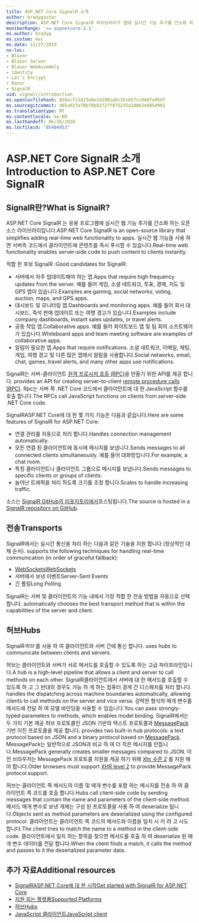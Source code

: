 ```yaml
---
title: ASP.NET Core SignalR 소개
author: bradygaster
description: ASP.NET Core SignalR 라이브러리가 앱에 실시간 기능 추가를 간소화 하는 방법을 알아봅니다.
monikerRange: '>= aspnetcore-2.1'
ms.author: bradyg
ms.custom: mvc
ms.date: 11/27/2019
no-loc:
- Blazor
- Blazor Server
- Blazor WebAssembly
- Identity
- Let's Encrypt
- Razor
- SignalR
uid: signalr/introduction
ms.openlocfilehash: 816ecfc5d23e8e1d2901a8c35c657cc968fa95df
ms.sourcegitcommit: d65a027e78bf0b83727f975235a18863e685d902
ms.translationtype: MT
ms.contentlocale: ko-KR
ms.lasthandoff: 06/26/2020
ms.locfileid: "85404953"
---
```

# <a name="introduction-to-aspnet-core-signalr"></a><span data-ttu-id="3527f-103">ASP.NET Core SignalR 소개</span><span class="sxs-lookup"><span data-stu-id="3527f-103">Introduction to ASP.NET Core SignalR</span></span>

## <a name="what-is-signalr"></a><span data-ttu-id="3527f-104">SignalR란?</span><span class="sxs-lookup"><span data-stu-id="3527f-104">What is SignalR?</span></span>

<span data-ttu-id="3527f-105">ASP.NET Core SignalR 는 응용 프로그램에 실시간 웹 기능 추가를 간소화 하는 오픈 소스 라이브러리입니다.</span><span class="sxs-lookup"><span data-stu-id="3527f-105">ASP.NET Core SignalR is an open-source library that simplifies adding real-time web functionality to apps.</span></span> <span data-ttu-id="3527f-106">실시간 웹 기능을 사용 하면 서버측 코드에서 클라이언트에 콘텐츠를 즉시 푸시할 수 있습니다.</span><span class="sxs-lookup"><span data-stu-id="3527f-106">Real-time web functionality enables server-side code to push content to clients instantly.</span></span>

<span data-ttu-id="3527f-107">적합 한 후보 SignalR :</span><span class="sxs-lookup"><span data-stu-id="3527f-107">Good candidates for SignalR:</span></span>

* <span data-ttu-id="3527f-108">서버에서 자주 업데이트해야 하는 앱.</span><span class="sxs-lookup"><span data-stu-id="3527f-108">Apps that require high frequency updates from the server.</span></span> <span data-ttu-id="3527f-109">예를 들어 게임, 소셜 네트워크, 투표, 경매, 지도 및 GPS 앱이 있습니다.</span><span class="sxs-lookup"><span data-stu-id="3527f-109">Examples are gaming, social networks, voting, auction, maps, and GPS apps.</span></span>
* <span data-ttu-id="3527f-110">대시보드 및 모니터링 앱.</span><span class="sxs-lookup"><span data-stu-id="3527f-110">Dashboards and monitoring apps.</span></span> <span data-ttu-id="3527f-111">예를 들어 회사 대시보드, 즉석 판매 업데이트 또는 여행 경고가 있습니다.</span><span class="sxs-lookup"><span data-stu-id="3527f-111">Examples include company dashboards, instant sales updates, or travel alerts.</span></span>
* <span data-ttu-id="3527f-112">공동 작업 앱.</span><span class="sxs-lookup"><span data-stu-id="3527f-112">Collaborative apps.</span></span> <span data-ttu-id="3527f-113">예를 들어 화이트보드 앱 및 팀 회의 소프트웨어가 있습니다.</span><span class="sxs-lookup"><span data-stu-id="3527f-113">Whiteboard apps and team meeting software are examples of collaborative apps.</span></span>
* <span data-ttu-id="3527f-114">알림이 필요한 앱.</span><span class="sxs-lookup"><span data-stu-id="3527f-114">Apps that require notifications.</span></span> <span data-ttu-id="3527f-115">소셜 네트워크, 이메일, 채팅, 게임, 여행 경고 및 다른 많은 앱에서 알림을 사용합니다.</span><span class="sxs-lookup"><span data-stu-id="3527f-115">Social networks, email, chat, games, travel alerts, and many other apps use notifications.</span></span>

SignalR<span data-ttu-id="3527f-116">는 서버-클라이언트 [원격 프로시저 호출 (RPC)](https://wikipedia.org/wiki/Remote_procedure_call)을 만들기 위한 API를 제공 합니다.</span><span class="sxs-lookup"><span data-stu-id="3527f-116"> provides an API for creating server-to-client [remote procedure calls (RPC)](https://wikipedia.org/wiki/Remote_procedure_call).</span></span> <span data-ttu-id="3527f-117">Rpc는 서버 쪽 .NET Core 코드에서 클라이언트에 대 한 JavaScript 함수를 호출 합니다.</span><span class="sxs-lookup"><span data-stu-id="3527f-117">The RPCs call JavaScript functions on clients from server-side .NET Core code.</span></span>

<span data-ttu-id="3527f-118">SignalRASP.NET Core에 대 한 몇 가지 기능은 다음과 같습니다.</span><span class="sxs-lookup"><span data-stu-id="3527f-118">Here are some features of SignalR for ASP.NET Core:</span></span>

* <span data-ttu-id="3527f-119">연결 관리를 자동으로 처리 합니다.</span><span class="sxs-lookup"><span data-stu-id="3527f-119">Handles connection management automatically.</span></span>
* <span data-ttu-id="3527f-120">모든 연결 된 클라이언트에 동시에 메시지를 보냅니다.</span><span class="sxs-lookup"><span data-stu-id="3527f-120">Sends messages to all connected clients simultaneously.</span></span> <span data-ttu-id="3527f-121">예를 들어 대화방입니다.</span><span class="sxs-lookup"><span data-stu-id="3527f-121">For example, a chat room.</span></span>
* <span data-ttu-id="3527f-122">특정 클라이언트나 클라이언트 그룹으로 메시지를 보냅니다.</span><span class="sxs-lookup"><span data-stu-id="3527f-122">Sends messages to specific clients or groups of clients.</span></span>
* <span data-ttu-id="3527f-123">늘어난 트래픽을 처리 하도록 크기를 조정 합니다.</span><span class="sxs-lookup"><span data-stu-id="3527f-123">Scales to handle increasing traffic.</span></span>

<span data-ttu-id="3527f-124">소스는 [ SignalR GitHub의 리포지토리에서](https://github.com/dotnet/AspNetCore/tree/master/src/SignalR)호스팅됩니다.</span><span class="sxs-lookup"><span data-stu-id="3527f-124">The source is hosted in a [SignalR repository on GitHub](https://github.com/dotnet/AspNetCore/tree/master/src/SignalR).</span></span>

## <a name="transports"></a><span data-ttu-id="3527f-125">전송</span><span class="sxs-lookup"><span data-stu-id="3527f-125">Transports</span></span>

SignalR<span data-ttu-id="3527f-126">에서는 실시간 통신을 처리 하는 다음과 같은 기술을 지원 합니다 (정상적인 대체 순서).</span><span class="sxs-lookup"><span data-stu-id="3527f-126"> supports the following techniques for handling real-time communication (in order of graceful fallback):</span></span>

* [<span data-ttu-id="3527f-127">WebSockets</span><span class="sxs-lookup"><span data-stu-id="3527f-127">WebSockets</span></span>](https://tools.ietf.org/html/rfc7118)
* <span data-ttu-id="3527f-128">서버에서 보낸 이벤트</span><span class="sxs-lookup"><span data-stu-id="3527f-128">Server-Sent Events</span></span>
* <span data-ttu-id="3527f-129">긴 폴링</span><span class="sxs-lookup"><span data-stu-id="3527f-129">Long Polling</span></span>

SignalR<span data-ttu-id="3527f-130">는 서버 및 클라이언트의 기능 내에서 가장 적합 한 전송 방법을 자동으로 선택 합니다.</span><span class="sxs-lookup"><span data-stu-id="3527f-130"> automatically chooses the best transport method that is within the capabilities of the server and client.</span></span>

## <a name="hubs"></a><span data-ttu-id="3527f-131">허브</span><span class="sxs-lookup"><span data-stu-id="3527f-131">Hubs</span></span>

SignalR<span data-ttu-id="3527f-132">*허브* 를 사용 하 여 클라이언트와 서버 간에 통신 합니다.</span><span class="sxs-lookup"><span data-stu-id="3527f-132"> uses *hubs* to communicate between clients and servers.</span></span>

<span data-ttu-id="3527f-133">허브는 클라이언트와 서버가 서로 메서드를 호출할 수 있도록 하는 고급 파이프라인입니다.</span><span class="sxs-lookup"><span data-stu-id="3527f-133">A hub is a high-level pipeline that allows a client and server to call methods on each other.</span></span> SignalR<span data-ttu-id="3527f-134">클라이언트에서 서버에 대 한 메서드를 호출할 수 있도록 하 고 그 반대의 경우도 가능 하 게 하는 컴퓨터 경계 간 디스패치를 처리 합니다.</span><span class="sxs-lookup"><span data-stu-id="3527f-134"> handles the dispatching across machine boundaries automatically, allowing clients to call methods on the server and vice versa.</span></span> <span data-ttu-id="3527f-135">강력한 형식의 매개 변수를 메서드에 전달 하 여 모델 바인딩을 사용할 수 있습니다.</span><span class="sxs-lookup"><span data-stu-id="3527f-135">You can pass strongly-typed parameters to methods, which enables model binding.</span></span> SignalR<span data-ttu-id="3527f-136">에서는 두 가지 기본 제공 허브 프로토콜인 JSON 기반의 텍스트 프로토콜과 [MessagePack](https://msgpack.org/)기반 이진 프로토콜을 제공 합니다.</span><span class="sxs-lookup"><span data-stu-id="3527f-136"> provides two built-in hub protocols: a text protocol based on JSON and a binary protocol based on [MessagePack](https://msgpack.org/).</span></span>  <span data-ttu-id="3527f-137">MessagePack는 일반적으로 JSON과 비교 하 여 더 작은 메시지를 만듭니다.</span><span class="sxs-lookup"><span data-stu-id="3527f-137">MessagePack generally creates smaller messages compared to JSON.</span></span> <span data-ttu-id="3527f-138">이전 브라우저는 MessagePack 프로토콜 지원을 제공 하기 위해 [Xhr 수준 2](https://caniuse.com/#feat=xhr2) 를 지원 해야 합니다.</span><span class="sxs-lookup"><span data-stu-id="3527f-138">Older browsers must support [XHR level 2](https://caniuse.com/#feat=xhr2) to provide MessagePack protocol support.</span></span>

<span data-ttu-id="3527f-139">허브는 클라이언트 쪽 메서드의 이름 및 매개 변수를 포함 하는 메시지를 전송 하 여 클라이언트 쪽 코드를 호출 합니다.</span><span class="sxs-lookup"><span data-stu-id="3527f-139">Hubs call client-side code by sending messages that contain the name and parameters of the client-side method.</span></span> <span data-ttu-id="3527f-140">메서드 매개 변수로 보낸 개체는 구성 된 프로토콜을 사용 하 여 deserialize 됩니다.</span><span class="sxs-lookup"><span data-stu-id="3527f-140">Objects sent as method parameters are deserialized using the configured protocol.</span></span> <span data-ttu-id="3527f-141">클라이언트는 클라이언트 쪽 코드의 메서드와 이름을 일치 시 키 려 고 시도 합니다.</span><span class="sxs-lookup"><span data-stu-id="3527f-141">The client tries to match the name to a method in the client-side code.</span></span> <span data-ttu-id="3527f-142">클라이언트에서 일치 하는 항목을 찾으면 메서드를 호출 하 여 deserialize 된 매개 변수 데이터를 전달 합니다.</span><span class="sxs-lookup"><span data-stu-id="3527f-142">When the client finds a match, it calls the method and passes to it the deserialized parameter data.</span></span>

## <a name="additional-resources"></a><span data-ttu-id="3527f-143">추가 자료</span><span class="sxs-lookup"><span data-stu-id="3527f-143">Additional resources</span></span>

* <span data-ttu-id="3527f-144">[SignalRASP.NET Core에 대 한 시작](xref:tutorials/signalr)</span><span class="sxs-lookup"><span data-stu-id="3527f-144">[Get started with SignalR for ASP.NET Core](xref:tutorials/signalr)</span></span>
* [<span data-ttu-id="3527f-145">지원 되는 플랫폼</span><span class="sxs-lookup"><span data-stu-id="3527f-145">Supported Platforms</span></span>](xref:signalr/supported-platforms)
* [<span data-ttu-id="3527f-146">허브</span><span class="sxs-lookup"><span data-stu-id="3527f-146">Hubs</span></span>](xref:signalr/hubs)
* [<span data-ttu-id="3527f-147">JavaScript 클라이언트</span><span class="sxs-lookup"><span data-stu-id="3527f-147">JavaScript client</span></span>](xref:signalr/javascript-client)
